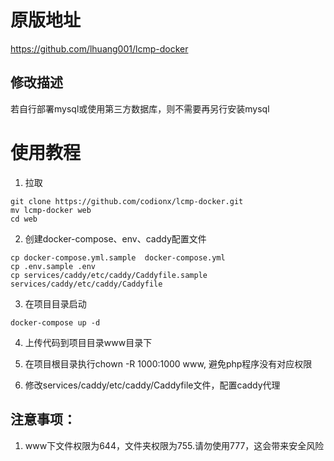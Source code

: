 # 原版地址

https://github.com/lhuang001/lcmp-docker


## 修改描述

若自行部署mysql或使用第三方数据库，则不需要再另行安装mysql


# 使用教程
1. 拉取

```
git clone https://github.com/codionx/lcmp-docker.git
mv lcmp-docker web
cd web
```

2. 创建docker-compose、env、caddy配置文件

```
cp docker-compose.yml.sample  docker-compose.yml
cp .env.sample .env
cp services/caddy/etc/caddy/Caddyfile.sample services/caddy/etc/caddy/Caddyfile
```

3. 在项目目录启动

```
docker-compose up -d
```

4. 上传代码到项目目录www目录下

5. 在项目根目录执行chown -R 1000:1000 www, 避免php程序没有对应权限
6. 修改services/caddy/etc/caddy/Caddyfile文件，配置caddy代理


## 注意事项：
1. www下文件权限为644，文件夹权限为755.请勿使用777，这会带来安全风险
